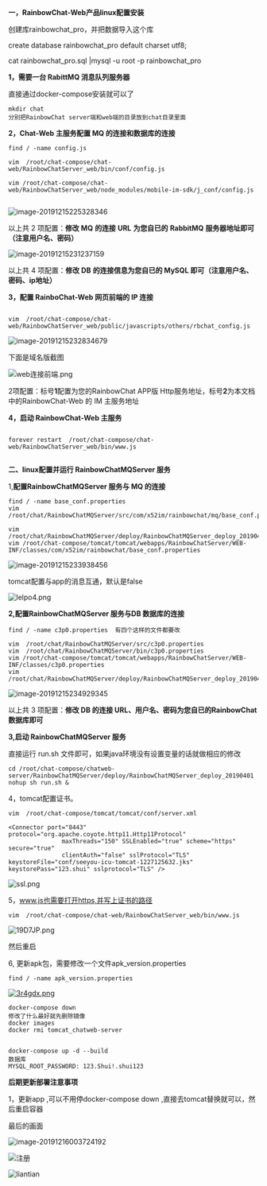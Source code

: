 **一，RainbowChat-Web产品linux配置安装**

创建库rainbowchat_pro，并把数据导入这个库

create database rainbowchat_pro  default charset utf8;

cat rainbowchat_pro.sql |mysql  -u root -p rainbowchat_pro

**1，需要一台 RabittMQ 消息队列服务器**

直接通过docker-compose安装就可以了

```
mkdir chat 
分别把RainbowChat server端和web端的目录放到chat目录里面

```

**2，Chat-Web 主服务配置 MQ 的连接和数据库的连接**

```
find / -name config.js

vim  /root/chat-compose/chat-web/RainbowChatServer_web/bin/conf/config.js

vim /root/chat-compose/chat-web/RainbowChatServer_web/node_modules/mobile-im-sdk/j_conf/config.js


```

![image-20191215225328346](https://s2.ax1x.com/2019/12/16/QhGz4J.png)

以上共 2 项配置：**修改** **MQ** **的连接** **URL** **为您自已的** **RabbitMQ** **服务器地址即可（注意用户名、密码）**

![image-20191215231237159](https://s2.ax1x.com/2019/12/16/QhJnCd.png)

以上共 4 项配置：**修改** **DB** **的连接信息为您自已的 MySQL 即可（注意用户名、密码、ip地址）**



**3，配置 RainboChat-Web 网页前端的 IP 连接**

```

vim  /root/chat-compose/chat-web/RainbowChatServer_web/public/javascripts/others/rbchat_config.js
```

![image-20191215232834679](https://s2.ax1x.com/2019/12/16/QhJ1Df.png)

下面是域名版截图

![web连接前端.png](https://s2.ax1x.com/2019/12/28/leQsde.png)



2项配置：标号**1**配置为您的RainbowChat APP版 Http服务地址，标号**2**为本文档中的RainbowChat-Web 的 IM 主服务地址

**4，启动 RainbowChat-Web 主服务**

```

forever restart  /root/chat-compose/chat-web/RainbowChatServer_web/bin/www.js


```



**二、linux配置并运行 RainbowChatMQServer 服务**

1,**配置RainbowChatMQServer 服务与 MQ 的连接**

```
find / -name base_conf.properties
vim /root/chat/RainbowChatMQServer/src/com/x52im/rainbowchat/mq/base_conf.properties

vim /root/chat/RainbowChatMQServer/deploy/RainbowChatMQServer_deploy_20190401/classes/com/x52im/rainbowchat/mq/base_conf.properties
vim /root/chat-compose/tomcat/tomcat/webapps/RainbowChatServer/WEB-INF/classes/com/x52im/rainbowchat/base_conf.properties
```



![image-20191215233938456](https://s2.ax1x.com/2019/12/16/QhJNCj.png)

tomcat配置与app的消息互通，默认是false

![lelpo4.png](https://s2.ax1x.com/2019/12/28/lelpo4.png)

**2,配置RainbowChatMQServer 服务与DB 数据库的连接**

```
find / -name c3p0.properties  有四个这样的文件都要改

vim  /root/chat/RainbowChatMQServer/src/c3p0.properties
vim  /root/chat/RainbowChatMQServer/bin/c3p0.properties
vim /root/chat-compose/tomcat/tomcat/webapps/RainbowChatServer/WEB-INF/classes/c3p0.properties
vim   /root/chat/RainbowChatMQServer/deploy/RainbowChatMQServer_deploy_20190401/classes/c3p0.properties

```

![image-20191215234929345](https://s2.ax1x.com/2019/12/16/QhJ0K0.png)

以上共 3 项配置：**修改 DB 的连接 URL、用户名、密码为您自已的RainbowChat 数据库即可**



**3,启动 RainbowChatMQServer 服务**

直接运行 run.sh 文件即可，如果java环境没有设置变量的话就做相应的修改

```
cd /root/chat-compose/chatweb-server/RainbowChatMQServer/deploy/RainbowChatMQServer_deploy_20190401
nohup sh run.sh &
```

4，tomcat配置证书。

```
vim  /root/chat-compose/tomcat/tomcat/conf/server.xml

<Connector port="8443" protocol="org.apache.coyote.http11.Http11Protocol"
               maxThreads="150" SSLEnabled="true" scheme="https" secure="true"
               clientAuth="false" sslProtocol="TLS" keystoreFile="conf/seeyou-icu-tomcat-1227125632.jks" keystorePass="123.shui" sslprotocol="TLS" />

```

![ssl.png](https://s2.ax1x.com/2019/12/28/leMunO.png)

5，www.js也需要打开https,并写上证书的路径

```
vim  /root/chat-compose/chat-web/RainbowChatServer_web/bin/www.js
```

![19D7JP.png](https://s2.ax1x.com/2020/01/19/19D7JP.png)

然后重启

6, 更新apk包，需要修改一个文件apk_version.properties 

```
find / -name apk_version.properties

```

[![3r4gdx.png](https://s2.ax1x.com/2020/02/29/3r4gdx.png)](https://imgchr.com/i/3r4gdx)



```
docker-compose down
修改了什么最好就先删除镜像
docker images
docker rmi tomcat_chatweb-server


docker-compose up -d --build
数据库
MYSQL_ROOT_PASSWORD: 123.Shui!.shui123
```

**后期更新部署注意事项**

1，更新app ,可以不用停docker-compose down  ,直接去tomcat替换就可以，然后重启容器





最后的画面

![image-20191216003724192](https://s2.ax1x.com/2019/12/16/QhJ654.png)



![注册](https://s2.ax1x.com/2019/12/16/QhYfYQ.png)

![liantian](https://s2.ax1x.com/2019/12/16/QhUSZ6.png)



